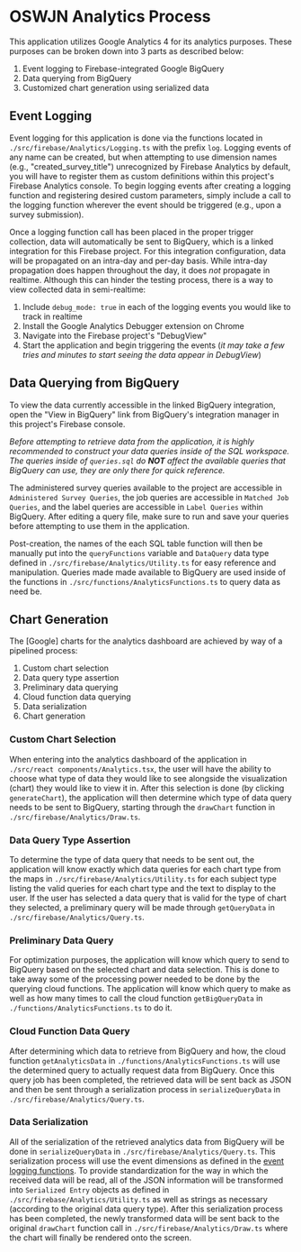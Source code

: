 # OSWJN Analytics Process
This application utilizes Google Analytics 4 for its analytics purposes. These purposes can be broken down into 3 parts as described below:

1. Event logging to Firebase-integrated Google BigQuery
2. Data querying from BigQuery
3. Customized chart generation using serialized data

## Event Logging
Event logging for this application is done via the functions located in `./src/firebase/Analytics/Logging.ts` with the prefix `log`. Logging events of any name can be created, but when attempting to use dimension names (e.g., "created_survey_title") unrecognized by Firebase Analytics by default, you will have to register them as custom definitions within this project's Firebase Analytics console. To begin logging events after creating a logging function and registering desired custom parameters, simply include a call to the logging function wherever the event should be triggered (e.g., upon a survey submission).

Once a logging function call has been placed in the proper trigger collection, data will automatically be sent to BigQuery, which is a linked integration for this Firebase project. For this integration configuration, data will be propagated on an intra-day and per-day basis. While intra-day propagation does happen throughout the day, it does *not* propagate in realtime. Although this can hinder the testing process, there is a way to view collected data in semi-realtime:

1. Include `debug_mode: true` in each of the logging events you would like to track in realtime
2. Install the Google Analytics Debugger extension on Chrome
3. Navigate into the Firebase project's "DebugView"
4. Start the application and begin triggering the events (*it may take a few tries and minutes to start seeing the data appear in DebugView*)

## Data Querying from BigQuery
To view the data currently accessible in the linked BigQuery integration, open the "View in BigQuery" link from BigQuery's integration manager in this project's Firebase console.

*Before attempting to retrieve data from the application, it is highly recommended to construct your data queries inside of the SQL workspace. The queries inside of `queries.sql` do **NOT** affect the available queries that BigQuery can use, they are only there for quick reference.*

The administered survey queries available to the project are accessible in `Administered Survey Queries`, the job queries are accessible in `Matched Job Queries`, and the label queries are accessible in `Label Queries` within BigQuery. After editing a query file, make sure to run and save your queries before attempting to use them in the application.

Post-creation, the names of the each SQL table function will then be manually put into the `queryFunctions` variable and `DataQuery` data type defined in `./src/firebase/Analytics/Utility.ts` for easy reference and manipulation. Queries made made available to BigQuery are used inside of the functions in `./src/functions/AnalyticsFunctions.ts` to query data as need be. 

## Chart Generation
The [Google] charts for the analytics dashboard are achieved by way of a pipelined process:

1. Custom chart selection
2. Data query type assertion
3. Preliminary data querying
4. Cloud function data querying
5. Data serialization
6. Chart generation

### Custom Chart Selection
When entering into the analytics dashboard of the application in `./src/react components/Analytics.tsx`, the user will have the ability to choose what type of data they would like to see alongside the visualization (chart) they would like to view it in. After this selection is done (by clicking `generateChart`), the application will then determine which type of data query needs to be sent to BigQuery, starting through the `drawChart` function in `./src/firebase/Analytics/Draw.ts`.

### Data Query Type Assertion
To determine the type of data query that needs to be sent out, the application will know exactly which data queries for each chart type from the maps in `./src/firebase/Analytics/Utility.ts` for each subject type listing the valid queries for each chart type and the text to display to the user. If the user has selected a data query that is valid for the type of chart they selected, a preliminary query will be made through `getQueryData` in `./src/firebase/Analytics/Query.ts`.

### Preliminary Data Query
For optimization purposes, the application will know which query to send to BigQuery based on the selected chart and data selection. This is done to take away some of the processing power needed to be done by the querying cloud functions. The application will know which query to make as well as how many times to call the cloud function `getBigQueryData` in `./functions/AnalyticsFunctions.ts` to do it.

### Cloud Function Data Query
After determining which data to retrieve from BigQuery and how, the cloud function `getAnalyticsData` in `./functions/AnalyticsFunctions.ts` will use the determined query to actually request data from BigQuery. Once this query job has been completed, the retrieved data will be sent back as JSON and then be sent through a serialization process in `serializeQueryData` in `./src/firebase/Analytics/Query.ts`.

### Data Serialization
All of the serialization of the retrieved analytics data from BigQuery will be done in `serializeQueryData` in `./src/firebase/Analytics/Query.ts`. This serialization process will use the event dimensions as defined in the [event logging functions](https://github.com/TahleeJ/OffshoreWindJobNavigator-1323/blob/main/src/firebase/Analytics/Analytics.md#event-logging). To provide standardization for the way in which the received data will be read, all of the JSON information will be transformed into `Serialized Entry` objects as defined in `./src/firebase/Analytics/Utility.ts` as well as strings as necessary (according to the original data query type). After this serialization process has been completed, the newly transformed data will be sent back to the original `drawChart` function call in `./src/firebase/Analytics/Draw.ts` where the chart will finally be rendered onto the screen.

